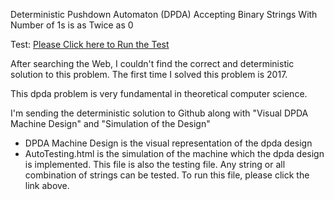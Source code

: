 Deterministic Pushdown Automaton (DPDA) Accepting Binary Strings With Number of 1s is as Twice as 0

Test:
[Please Click here to Run the Test](https://rawcdn.githack.com/alperenbutun/Deterministic-PushDown-Automata-DPDA-Accepting-Binary-Strings-with-Number-of-1-is-as-Twice-as-0/0adb4c3/Auto%20Testing.html)

After searching the Web, I couldn't find the correct and deterministic solution to this problem. The first time I solved this problem is 2017.

This dpda problem is very fundamental in theoretical computer science.

I'm sending the deterministic solution to Github along with "Visual DPDA Machine Design" and "Simulation of the Design"

* DPDA Machine Design is the visual representation of the dpda design
* AutoTesting.html is the simulation of the machine which the dpda design is implemented. 
  This file is also the testing file. Any string or all combination of strings can be tested. 
  To run this file, please click the link above. 
